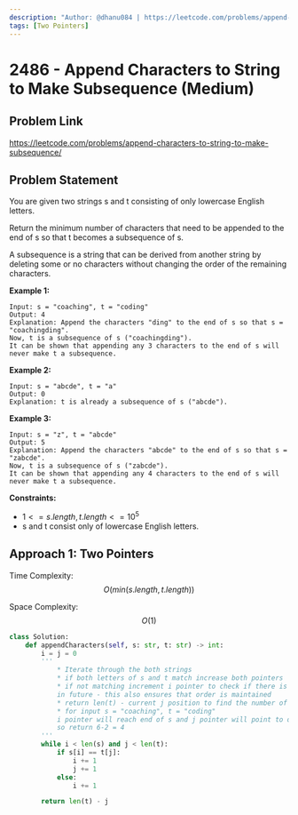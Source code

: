 ```yaml
---
description: "Author: @dhanu084 | https://leetcode.com/problems/append-characters-to-string-to-make-subsequence/"
tags: [Two Pointers]
---
```


# 2486 - Append Characters to String to Make Subsequence (Medium)

## Problem Link

https://leetcode.com/problems/append-characters-to-string-to-make-subsequence/

## Problem Statement

You are given two strings s and t consisting of only lowercase English letters.

Return the minimum number of characters that need to be appended to the end of s so that t becomes a subsequence of s.

A subsequence is a string that can be derived from another string by deleting some or no characters without changing the order of the remaining characters.

**Example 1:**

```
Input: s = "coaching", t = "coding"
Output: 4
Explanation: Append the characters "ding" to the end of s so that s = "coachingding".
Now, t is a subsequence of s ("coachingding").
It can be shown that appending any 3 characters to the end of s will never make t a subsequence.
```

**Example 2:**

```
Input: s = "abcde", t = "a"
Output: 0
Explanation: t is already a subsequence of s ("abcde").
```

**Example 3:**

```
Input: s = "z", t = "abcde"
Output: 5
Explanation: Append the characters "abcde" to the end of s so that s = "zabcde".
Now, t is a subsequence of s ("zabcde").
It can be shown that appending any 4 characters to the end of s will never make t a subsequence.
```

**Constraints:**

- $1 <= s.length, t.length <= 10^5$
- s and t consist only of lowercase English letters.

## Approach 1: Two Pointers

Time Complexity: $$O(min(s.length, t.length))$$

Space Complexity: $$O(1)$$

<Tabs>
<TabItem value="py" label="Python">

<SolutionAuthor name="@dhanu084" />

```python
class Solution:
    def appendCharacters(self, s: str, t: str) -> int:
        i = j = 0
        '''
            * Iterate through the both strings
            * if both letters of s and t match increase both pointers
            * if not matching increment i pointer to check if there is any possible match
            in future - this also ensures that order is maintained
            * return len(t) - current j position to find the number of letters that needs to be appened
            * for input s = "coaching", t = "coding"
            i pointer will reach end of s and j pointer will point to d as it was the last mismatch position
            so return 6-2 = 4
        '''
        while i < len(s) and j < len(t):
            if s[i] == t[j]:
                i += 1
                j += 1
            else:
                i += 1

        return len(t) - j
```

</TabItem>
</Tabs>

